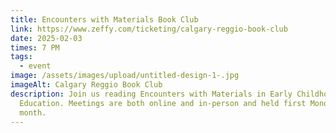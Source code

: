 ```yaml
---
title: Encounters with Materials Book Club
link: https://www.zeffy.com/ticketing/calgary-reggio-book-club
date: 2025-02-03
times: 7 PM
tags:
  - event
image: /assets/images/upload/untitled-design-1-.jpg
imageAlt: Calgary Reggio Book Club
description: Join us reading Encounters with Materials in Early Childhood
  Education. Meetings are both online and in-person and held first Monday of the
  month.
---
```

